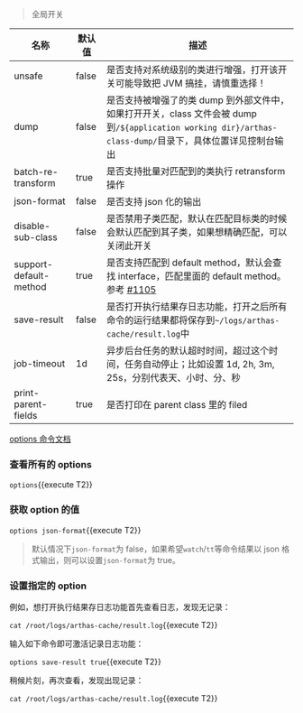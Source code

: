 > 全局开关

| 名称                   | 默认值 | 描述                                                                                                                                                       |
| ---------------------- | ------ | ---------------------------------------------------------------------------------------------------------------------------------------------------------- |
| unsafe                 | false  | 是否支持对系统级别的类进行增强，打开该开关可能导致把 JVM 搞挂，请慎重选择！                                                                                |
| dump                   | false  | 是否支持被增强了的类 dump 到外部文件中，如果打开开关，class 文件会被 dump 到`/${application working dir}/arthas-class-dump/`目录下，具体位置详见控制台输出 |
| batch-re-transform     | true   | 是否支持批量对匹配到的类执行 retransform 操作                                                                                                              |
| json-format            | false  | 是否支持 json 化的输出                                                                                                                                     |
| disable-sub-class      | false  | 是否禁用子类匹配，默认在匹配目标类的时候会默认匹配到其子类，如果想精确匹配，可以关闭此开关                                                                 |
| support-default-method | true   | 是否支持匹配到 default method，默认会查找 interface，匹配里面的 default method。参考 [#1105](https://github.com/alibaba/arthas/issues/1105)               |
| save-result            | false  | 是否打开执行结果存日志功能，打开之后所有命令的运行结果都将保存到`~/logs/arthas-cache/result.log`中                                                         |
| job-timeout            | 1d     | 异步后台任务的默认超时时间，超过这个时间，任务自动停止；比如设置 1d, 2h, 3m, 25s，分别代表天、小时、分、秒                                                |
| print-parent-fields    | true   | 是否打印在 parent class 里的 filed                                                                                                                         |

[options 命令文档](https://arthas.aliyun.com/doc/options.html)

### 查看所有的 options

`options`{{execute T2}}

### 获取 option 的值

`options json-format`{{execute T2}}

> 默认情况下`json-format`为 false，如果希望`watch`/`tt`等命令结果以 json 格式输出，则可以设置`json-format`为 true。

### 设置指定的 option

例如，想打开执行结果存日志功能首先查看日志，发现无记录：

`cat /root/logs/arthas-cache/result.log`{{execute T2}}

输入如下命令即可激活记录日志功能：

`options save-result true`{{execute T2}}

稍候片刻，再次查看，发现出现记录：

`cat /root/logs/arthas-cache/result.log`{{execute T2}}
